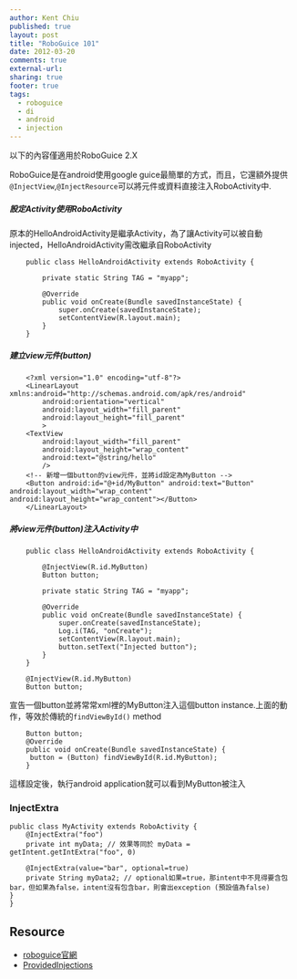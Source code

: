 ```yaml
---
author: Kent Chiu
published: true
layout: post
title: "RoboGuice 101"
date: 2012-03-20
comments: true
external-url:
sharing: true
footer: true
tags:
  - roboguice
  - di
  - android
  - injection
---
```





以下的內容僅適用於RoboGuice 2.X

RoboGuice是在android使用google
guice最簡單的方式，而且，它還額外提供`@InjectView`,`@InjectResource`可以將元件或資料直接注入RoboActivity中.

##### 設定Activity使用RoboActivity

原本的HelloAndroidActivity是繼承Activity，為了讓Activity可以被自動injected，HelloAndroidActivity需改繼承自RoboActivity



```
    public class HelloAndroidActivity extends RoboActivity {
     
        private static String TAG = "myapp";
     
        @Override
        public void onCreate(Bundle savedInstanceState) {
            super.onCreate(savedInstanceState);
            setContentView(R.layout.main);
        }
    }

```

##### 建立view元件(button)



```
    <?xml version="1.0" encoding="utf-8"?>
    <LinearLayout xmlns:android="http://schemas.android.com/apk/res/android"
        android:orientation="vertical"
        android:layout_width="fill_parent"
        android:layout_height="fill_parent"
        >
    <TextView  
        android:layout_width="fill_parent" 
        android:layout_height="wrap_content" 
        android:text="@string/hello"
        />
    <!-- 新增一個button的view元件，並將id設定為MyButton -->    
    <Button android:id="@+id/MyButton" android:text="Button" android:layout_width="wrap_content" android:layout_height="wrap_content"></Button>
    </LinearLayout>

```

##### 將view元件(button)注入Activity中



```
    public class HelloAndroidActivity extends RoboActivity {
     
        @InjectView(R.id.MyButton)
        Button button;
     
        private static String TAG = "myapp";
     
        @Override
        public void onCreate(Bundle savedInstanceState) {
            super.onCreate(savedInstanceState);
            Log.i(TAG, "onCreate");
            setContentView(R.layout.main);
            button.setText("Injected button");
        }
    }

```


```
    @InjectView(R.id.MyButton)
    Button button;

```

宣告一個button並將常常xml裡的MyButton注入這個button
instance.上面的動作，等效於傳統的`findViewById()` method


```
    Button button;
    @Override
    public void onCreate(Bundle savedInstanceState) {
     button = (Button) findViewById(R.id.MyButton); 
    }

```

這樣設定後，執行android application就可以看到MyButton被注入

### InjectExtra


```
public class MyActivity extends RoboActivity {
    @InjectExtra("foo")
    private int myData; // 效果等同於 myData = getIntent.getIntExtra("foo", 0)
 
    @InjectExtra(value="bar", optional=true)
    private String myData2; // optional如果=true，那intent中不見得要含包bar，但如果為false，intent沒有包含bar，則會出exception (預設值為false)
}
}

```

Resource
--------

-   [roboguice官網](http://code.google.com/p/roboguice/ "http://code.google.com/p/roboguice/")
-   [ProvidedInjections](http://code.google.com/p/roboguice/wiki/ProvidedInjections "http://code.google.com/p/roboguice/wiki/ProvidedInjections")




